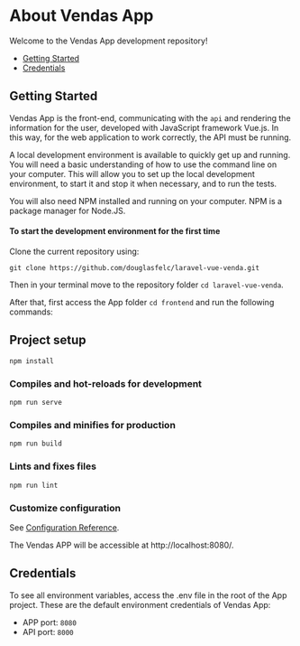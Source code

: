 # About Vendas App

Welcome to the Vendas App development repository!

* [Getting Started](#getting-started)
* [Credentials](#credentials)

## Getting Started

Vendas App is the front-end, communicating with the `api` and rendering the information for the user, developed with JavaScript framework Vue.js. In this way, for the web application to work correctly, the API must be running.

A local development environment is available to quickly get up and running. You will need a basic understanding of how to use the command line on your computer. This will allow you to set up the local development environment, to start it and stop it when necessary, and to run the tests.

You will also need NPM installed and running on your computer. NPM is a package manager for Node.JS.

#### To start the development environment for the first time

Clone the current repository using:

```
git clone https://github.com/douglasfelc/laravel-vue-venda.git
```

Then in your terminal move to the repository folder `cd laravel-vue-venda`.

After that, first access the App folder `cd frontend` and run the following commands:

## Project setup
```
npm install
```

### Compiles and hot-reloads for development
```
npm run serve
```

### Compiles and minifies for production
```
npm run build
```

### Lints and fixes files
```
npm run lint
```

### Customize configuration
See [Configuration Reference](https://cli.vuejs.org/config/).

The Vendas APP will be accessible at http://localhost:8080/.

## Credentials

To see all environment variables, access the .env file in the root of the App project. These are the default environment credentials of Vendas App:

* APP port: `8080`
* API port: `8000`
